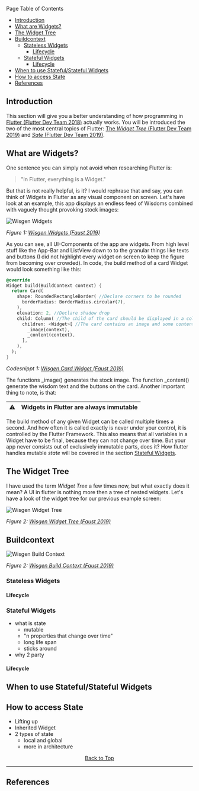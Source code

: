 Page Table of Contents
- [Introduction](#introduction)
- [What are Widgets?](#what-are-widgets)
- [The Widget Tree](#the-widget-tree)
- [Buildcontext](#buildcontext)
  - [Stateless Widgets](#stateless-widgets)
    - [Lifecycle](#lifecycle)
  - [Stateful Widgets](#stateful-widgets)
    - [Lifecycle](#lifecycle-1)
- [When to use Stateful/Stateful Widgets](#when-to-use-statefulstateful-widgets)
- [How to access State](#how-to-access-state)
- [References](#references)

## Introduction
This section will give you a better understanding of how programming in [Flutter (Flutter Dev Team 2018)](https://flutter.dev/) actually works. You will be introduced the two of the most central topics of Flutter: [The _Widget Tree_ (Flutter Dev Team 2019)](https://flutter.dev/docs/development/ui/widgets-intro) and [_Sate_ (Flutter Dev Team 2019)](https://flutter.dev/docs/development/data-and-backend/state-mgmt).

## What are Widgets?
One sentence you can simply not avoid when researching Flutter is:
> "In Flutter, everything is a Widget."

But that is not really helpful, is it? I would rephrase that and say, you can think of Widgets in Flutter as any visual component on screen. Let's have look at an example, this app displays an endless feed of Wisdoms combined with vaguely thought provoking stock images:

![Wisgen Widgets](https://github.com/Fasust/flutter-guide/wiki//.images/wisgen-widgets.png)

_Figure 1: [Wisgen Widgets (Faust 2019)](https://github.com/Fasust/wisgen)_

As you can see, all UI-Components of the app are widgets. From high level stuff like the App-Bar and ListView down to to the granular things like texts and buttons (I did not highlight every widget on screen to keep the figure from becoming over crowded). In code, the build method of a card Widget would look something like this:

```dart
@override
Widget build(BuildContext context) {
  return Card(
    shape: RoundedRectangleBorder( //Declare corners to be rounded
      borderRadius: BorderRadius.circular(7),
    ),
    elevation: 2, //Declare shadow drop
    child: Column( //The child of the card should be displayed in a column Widget
      children: <Widget>[ //The card contains an image and some content
        _image(context),
        _content(context),
      ],
    ),
  );
}
```
_Codesnippt 1: [Wisgen Card Widget (Faust 2019)](https://github.com/Fasust/wisgen)_

The functions _image() generates the stock image. The function _content() generate the wisdom text and the buttons on the card. 
Another important thing to note, is that:

| ⚠   | Widgets in Flutter are always immutable |
| --- | :------------------------------------------ |

The build method of any given Widget can be called multiple times a second. And how often it is called exactly is never under your control, it is controlled by the Flutter Framework. This also means that all variables in a Widget have to be final, because they can not change over time. But your app never consists out of exclusively immutable parts, does it? How flutter handles mutable _state_ will be covered in the section [Stateful Widgets](#stateful-widgets).

## The Widget Tree
I have used the term _Widget Tree_ a few times now, but what exactly does it mean? A UI in flutter is nothing more then a tree of nested widgets. Let's have a look of the widget tree for our previous example screen: 

![Wisgen Widget Tree](https://github.com/Fasust/flutter-guide/wiki//.images/wisgen-widget-tree.PNG)

_Figure 2: [Wisgen Widget Tree (Faust 2019)](https://github.com/Fasust/wisgen)_

## Buildcontext
![Wisgen Build Context](https://github.com/Fasust/flutter-guide/wiki//.images/wisgen-build-context.PNG)

_Figure 2: [Wisgen Build Context (Faust 2019)](https://github.com/Fasust/wisgen)_

### Stateless Widgets
#### Lifecycle
### Stateful Widgets
- what is state 
  - mutable
  - "n properties that change over time"
  - long life span
  - sticks around
- why 2 party
#### Lifecycle

## When to use Stateful/Stateful Widgets

## How to access State
- Lifting up
- Inherited Widget
- 2 types of state
  - local and global
  - more in architecture

<p align="center"><a href="#">Back to Top</a></center></p>

---
## References 